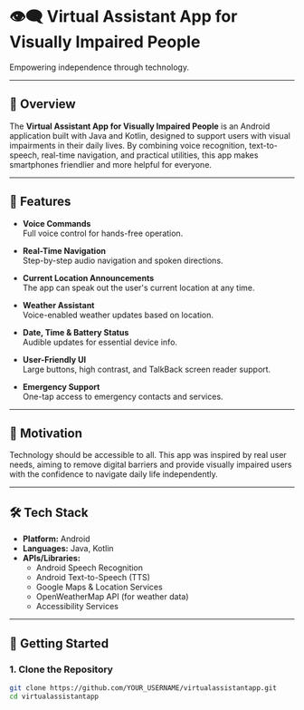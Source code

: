 # 👁️‍🗨️ Virtual Assistant App for Visually Impaired People

Empowering independence through technology.

---

## 📝 Overview

The **Virtual Assistant App for Visually Impaired People** is an Android application built with Java and Kotlin, designed to support users with visual impairments in their daily lives. By combining voice recognition, text-to-speech, real-time navigation, and practical utilities, this app makes smartphones friendlier and more helpful for everyone.

---

## 🌟 Features

- **Voice Commands**  
  Full voice control for hands-free operation.

- **Real-Time Navigation**  
  Step-by-step audio navigation and spoken directions.

- **Current Location Announcements**  
  The app can speak out the user's current location at any time.

- **Weather Assistant**  
  Voice-enabled weather updates based on location.

- **Date, Time & Battery Status**  
  Audible updates for essential device info.

- **User-Friendly UI**  
  Large buttons, high contrast, and TalkBack screen reader support.

- **Emergency Support**  
  One-tap access to emergency contacts and services.

---

## 🎯 Motivation

Technology should be accessible to all. This app was inspired by real user needs, aiming to remove digital barriers and provide visually impaired users with the confidence to navigate daily life independently.

---

## 🛠️ Tech Stack

- **Platform:** Android
- **Languages:** Java, Kotlin
- **APIs/Libraries:**  
  - Android Speech Recognition  
  - Android Text-to-Speech (TTS)  
  - Google Maps & Location Services  
  - OpenWeatherMap API (for weather data)  
  - Accessibility Services

---

## 🚀 Getting Started

### 1. **Clone the Repository**
```bash
git clone https://github.com/YOUR_USERNAME/virtualassistantapp.git
cd virtualassistantapp
